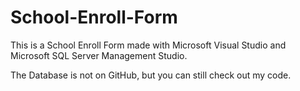 # School-Enroll-Form

This is a School Enroll Form made with Microsoft Visual Studio and Microsoft SQL Server Management Studio.

The Database is not on GitHub, but you can still check out my code.
